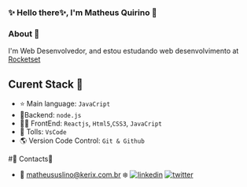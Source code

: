 ### ✨ Hello there✨, I'm Matheus Quirino  👋

### About 💎
I'm Web Desenvolvedor, and estou estudando web desenvolvimento  at [Rocketset](https://app.rocketseat.com.br/dashboard)


## Curent Stack 💎
- ⭐️ Main language: `JavaCript`
- 🎯Backend: `node.js`
- 🏊🏼 FrontEnd: `Reactjs`, `Html5`,`CSS3`, `JavaCript`
- 🔩 Tolls: `VsCode`
- 🌎 Version Code Control: `Git & Github`

#🔗 Contacts💎
- 📧 matheususlino@kerix.com.br ❄️
[![linkedin](https://img.shields.io/badge/linkedin-0A66C2?style=for-the-badge&logo=linkedin&logoColor=white)](https://www.linkedin.com/matheusquirinoleitelino)
[![twitter](https://img.shields.io/badge/twitter-1DA1F2?style=for-the-badge&logo=twitter&logoColor=white)](https://twitter.com/mthflashice)

